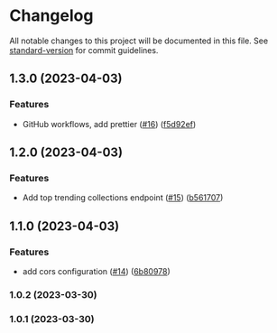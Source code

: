 # Changelog

All notable changes to this project will be documented in this file. See [standard-version](https://github.com/conventional-changelog/standard-version) for commit guidelines.

## 1.3.0 (2023-04-03)


### Features

* GitHub workflows, add prettier ([#16](https://github.com/yolominds/seacows-backend/issues/16)) ([f5d92ef](https://github.com/yolominds/seacows-backend/commit/f5d92efc44b8662cddec53e1df49ae8d1337bdff))

## 1.2.0 (2023-04-03)


### Features

* Add top trending collections endpoint ([#15](https://github.com/yolominds/seacows-backend/issues/15)) ([b561707](https://github.com/yolominds/seacows-backend/commit/b561707004d89d7e9f3686e599170e015c7f9fce))

## 1.1.0 (2023-04-03)

### Features

- add cors configuration ([#14](https://github.com/yolominds/seacows-backend/issues/14)) ([6b80978](https://github.com/yolominds/seacows-backend/commit/6b80978f59881c6ceede75b960836aca3a236c50))

### 1.0.2 (2023-03-30)

### 1.0.1 (2023-03-30)
